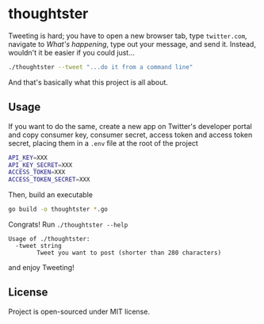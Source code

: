 # thoughtster

Tweeting is hard; you have to open a new browser tab, type `twitter.com`, navigate to _What's happening_, type out your message, and send it. Instead, wouldn't it be easier if you could just...

```bash
./thoughtster --tweet "...do it from a command line"
```

And that's basically what this project is all about.

## Usage

If you want to do the same, create a new app on Twitter's developer portal and copy consumer key, consumer secret, access token and access token secret, placing them in a `.env` file at the root of the project

```bash
API_KEY=XXX
API_KEY_SECRET=XXX
ACCESS_TOKEN=XXX
ACCESS_TOKEN_SECRET=XXX
```

Then, build an executable

```bash
go build -o thoughtster *.go
```

Congrats! Run `./thoughtster --help`

```
Usage of ./thoughtster:
  -tweet string
        Tweet you want to post (shorter than 280 characters)
```

and enjoy Tweeting!

## License

Project is open-sourced under MIT license.
